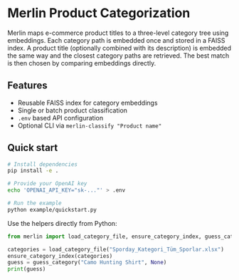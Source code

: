 # Merlin Product Categorization

Merlin maps e-commerce product titles to a three-level category tree using embeddings.
Each category path is embedded once and stored in a FAISS index. A product title
(optionally combined with its description) is embedded the same way and the
closest category paths are retrieved. The best match is then chosen by comparing
embeddings directly.

## Features
- Reusable FAISS index for category embeddings
- Single or batch product classification
- `.env` based API configuration
- Optional CLI via `merlin-classify "Product name"`

## Quick start
```bash
# Install dependencies
pip install -e .

# Provide your OpenAI key
echo 'OPENAI_API_KEY="sk-..."' > .env

# Run the example
python example/quickstart.py
```

Use the helpers directly from Python:

```python
from merlin import load_category_file, ensure_category_index, guess_category

categories = load_category_file("Sporday_Kategori_Tüm_Sporlar.xlsx")
ensure_category_index(categories)
guess = guess_category("Camo Hunting Shirt", None)
print(guess)
```

